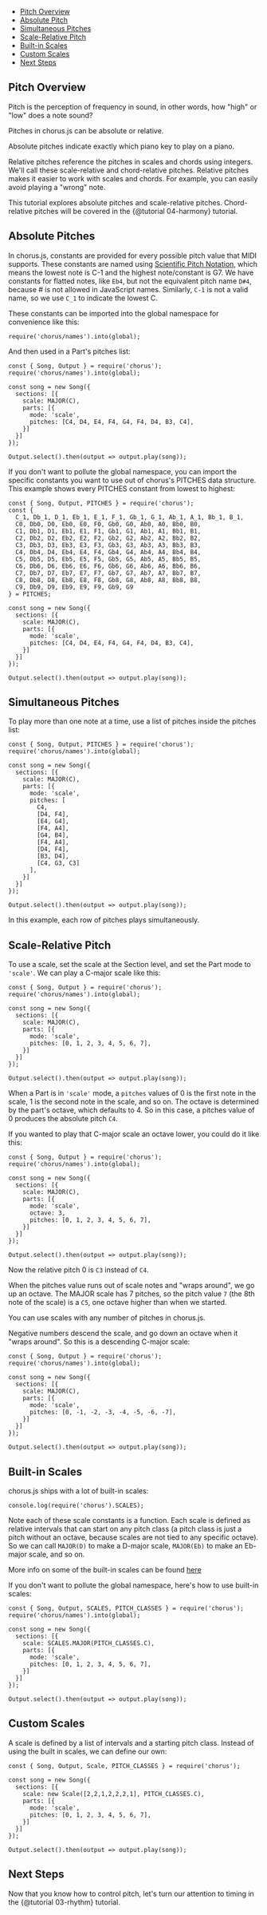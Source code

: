 - [Pitch Overview](#pitch-overview)
- [Absolute Pitch](#absolute-pitch)
- [Simultaneous Pitches](#simultaneous-pitches)
- [Scale-Relative Pitch](#scale-relative-pitch)
- [Built-in Scales](#builtin-scales)
- [Custom Scales](#custom-scales)
- [Next Steps](#next-steps)


<a name="pitch-overview"></a>
## Pitch Overview

Pitch is the perception of frequency in sound, in other words, how "high" or "low" does a note sound? 

Pitches in chorus.js can be absolute or relative.

Absolute pitches indicate exactly which piano key to play on a piano.

Relative pitches reference the pitches in scales and chords using integers. We'll call these scale-relative and chord-relative pitches. 
Relative pitches makes it easier to work with scales and chords. For example, you can easily avoid playing a "wrong" note.

This tutorial explores absolute pitches and scale-relative pitches. Chord-relative pitches will be covered in the {@tutorial 04-harmony} tutorial.


<a name="absolute-pitch"></a>
## Absolute Pitches

In chorus.js, constants are provided for every possible pitch value that MIDI supports. 
These constants are named using [Scientific Pitch Notation](https://en.wikipedia.org/wiki/Scientific_pitch_notation), 
which means the lowest note is C-1 and the highest note/constant is G7.
We have constants for flatted notes, like `Eb4`, but not the equivalent pitch name `D#4`, because # is not allowed in JavaScript names.
Similarly, `C-1` is not a valid name, so we use `C_1` to indicate the lowest C.

These constants can be imported into the global namespace for convenience like this:
```
require('chorus/names').into(global);
```

And then used in a Part's pitches list:

```
const { Song, Output } = require('chorus');
require('chorus/names').into(global);

const song = new Song({
  sections: [{
    scale: MAJOR(C),
    parts: [{
      mode: 'scale',
      pitches: [C4, D4, E4, F4, G4, F4, D4, B3, C4],
    }]
  }]
});

Output.select().then(output => output.play(song));
```

If you don't want to pollute the global namespace, you can import the specific constants you want to use out of
chorus's PITCHES data structure. This example shows every PITCHES constant from lowest to highest:
```
const { Song, Output, PITCHES } = require('chorus');
const {
  C_1, Db_1, D_1, Eb_1, E_1, F_1, Gb_1, G_1, Ab_1, A_1, Bb_1, B_1,
  C0, Db0, D0, Eb0, E0, F0, Gb0, G0, Ab0, A0, Bb0, B0,
  C1, Db1, D1, Eb1, E1, F1, Gb1, G1, Ab1, A1, Bb1, B1,
  C2, Db2, D2, Eb2, E2, F2, Gb2, G2, Ab2, A2, Bb2, B2,
  C3, Db3, D3, Eb3, E3, F3, Gb3, G3, Ab3, A3, Bb3, B3,
  C4, Db4, D4, Eb4, E4, F4, Gb4, G4, Ab4, A4, Bb4, B4,
  C5, Db5, D5, Eb5, E5, F5, Gb5, G5, Ab5, A5, Bb5, B5,
  C6, Db6, D6, Eb6, E6, F6, Gb6, G6, Ab6, A6, Bb6, B6,
  C7, Db7, D7, Eb7, E7, F7, Gb7, G7, Ab7, A7, Bb7, B7,
  C8, Db8, D8, Eb8, E8, F8, Gb8, G8, Ab8, A8, Bb8, B8,
  C9, Db9, D9, Eb9, E9, F9, Gb9, G9
} = PITCHES;

const song = new Song({
  sections: [{
    scale: MAJOR(C),
    parts: [{
      mode: 'scale',
      pitches: [C4, D4, E4, F4, G4, F4, D4, B3, C4],
    }]
  }]
});

Output.select().then(output => output.play(song));
```


<a name="simultaneous-pitches"></a>
## Simultaneous Pitches

To play more than one note at a time, use a list of pitches inside the pitches list:
```
const { Song, Output, PITCHES } = require('chorus');
require('chorus/names').into(global);

const song = new Song({
  sections: [{
    scale: MAJOR(C),
    parts: [{
      mode: 'scale',
      pitches: [
        C4, 
        [D4, F4], 
        [E4, G4], 
        [F4, A4], 
        [G4, B4], 
        [F4, A4], 
        [D4, F4], 
        [B3, D4], 
        [C4, G3, C3]
      ],
    }]
  }]
});

Output.select().then(output => output.play(song));
```

In this example, each row of pitches plays simultaneously.


<a name="scale-relative-pitch"></a>
## Scale-Relative Pitch

To use a scale, set the scale at the Section level, and set the Part mode to `'scale'`.
We can play a C-major scale like this: 
```
const { Song, Output } = require('chorus');
require('chorus/names').into(global);

const song = new Song({
  sections: [{
    scale: MAJOR(C),
    parts: [{
      mode: 'scale',
      pitches: [0, 1, 2, 3, 4, 5, 6, 7],
    }]
  }]
});

Output.select().then(output => output.play(song));
```

When a Part is in `'scale'` mode, a `pitches` values of 0 is the first note in the scale, 
1 is the second note in the scale, and so on.
The octave is determined by the part's octave, which defaults to 4. 
So in this case, a pitches value of 0 produces the absolute pitch `C4`. 

If you wanted to play that C-major scale an octave lower, you could do it like this:
```
const { Song, Output } = require('chorus');
require('chorus/names').into(global);

const song = new Song({
  sections: [{
    scale: MAJOR(C),
    parts: [{
      mode: 'scale',
      octave: 3,
      pitches: [0, 1, 2, 3, 4, 5, 6, 7],
    }]
  }]
});

Output.select().then(output => output.play(song));
```

Now the relative pitch 0 is `C3` instead of `C4`.

When the pitches value runs out of scale notes and "wraps around", we go up an octave. 
The MAJOR scale has 7 pitches, so the pitch value `7` (the 8th note of the scale) is a `C5`, one octave higher than when we started.

You can use scales with any number of pitches in chorus.js.

Negative numbers descend the scale, and go down an octave when it "wraps around". So this is a descending C-major scale:
```
const { Song, Output } = require('chorus');
require('chorus/names').into(global);

const song = new Song({
  sections: [{
    scale: MAJOR(C),
    parts: [{
      mode: 'scale',
      pitches: [0, -1, -2, -3, -4, -5, -6, -7],
    }]
  }]
});

Output.select().then(output => output.play(song));
```

<a name="builtin-scales"></a>
## Built-in Scales

chorus.js ships with a lot of built-in scales:
```
console.log(require('chorus').SCALES);
```
Note each of these scale constants is a function. Each scale is defined as relative intervals that can start on any pitch class 
(a pitch class is just a pitch without an octave, because scales are not tied to any specific octave). 
So we can call `MAJOR(D)` to make a D-major scale, `MAJOR(Eb)` to make an Eb-major scale, and so on.

More info on some of the built-in scales can be found [here](https://en.wikipedia.org/wiki/List_of_musical_scales_and_modes)

If you don't want to pollute the global namespace, here's how to use built-in scales:

```
const { Song, Output, SCALES, PITCH_CLASSES } = require('chorus');
require('chorus/names').into(global);

const song = new Song({
  sections: [{
    scale: SCALES.MAJOR(PITCH_CLASSES.C),
    parts: [{
      mode: 'scale',
      pitches: [0, 1, 2, 3, 4, 5, 6, 7],
    }]
  }]
});

Output.select().then(output => output.play(song));
```


<a name="custom-scales"></a>
## Custom Scales

A scale is defined by a list of intervals and a starting pitch class. Instead of using the built in scales, we can define our own:

```
const { Song, Output, Scale, PITCH_CLASSES } = require('chorus');

const song = new Song({
  sections: [{
    scale: new Scale([2,2,1,2,2,2,1], PITCH_CLASSES.C),
    parts: [{
      mode: 'scale',
      pitches: [0, 1, 2, 3, 4, 5, 6, 7],
    }]
  }]
});

Output.select().then(output => output.play(song));
```


<a name="next-steps"></a>
## Next Steps

Now that you know how to control pitch, let's turn our attention to timing in the {@tutorial 03-rhythm} tutorial.